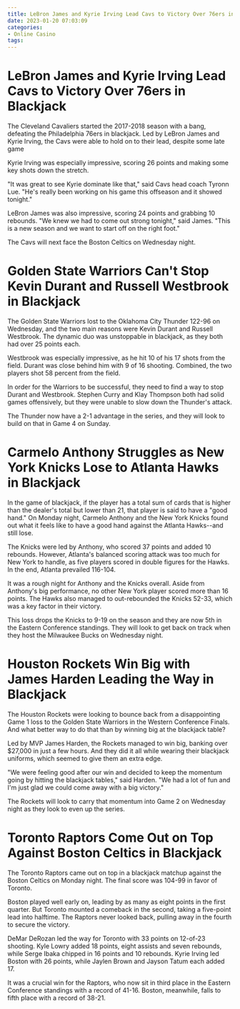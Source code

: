 ```yaml
---
title: LeBron James and Kyrie Irving Lead Cavs to Victory Over 76ers in Blackjack
date: 2023-01-20 07:03:09
categories:
- Online Casino
tags:
---
```



#  LeBron James and Kyrie Irving Lead Cavs to Victory Over 76ers in Blackjack

The Cleveland Cavaliers started the 2017-2018 season with a bang, defeating the Philadelphia 76ers in blackjack. Led by LeBron James and Kyrie Irving, the Cavs were able to hold on to their lead, despite some late game

Kyrie Irving was especially impressive, scoring 26 points and making some key shots down the stretch.

"It was great to see Kyrie dominate like that," said Cavs head coach Tyronn Lue. "He's really been working on his game this offseason and it showed tonight."

LeBron James was also impressive, scoring 24 points and grabbing 10 rebounds. "We knew we had to come out strong tonight," said James. "This is a new season and we want to start off on the right foot."

The Cavs will next face the Boston Celtics on Wednesday night.

#  Golden State Warriors Can't Stop Kevin Durant and Russell Westbrook in Blackjack

The Golden State Warriors lost to the Oklahoma City Thunder 122-96 on Wednesday, and the two main reasons were Kevin Durant and Russell Westbrook. The dynamic duo was unstoppable in blackjack, as they both had over 25 points each.

Westbrook was especially impressive, as he hit 10 of his 17 shots from the field. Durant was close behind him with 9 of 16 shooting. Combined, the two players shot 58 percent from the field.

In order for the Warriors to be successful, they need to find a way to stop Durant and Westbrook. Stephen Curry and Klay Thompson both had solid games offensively, but they were unable to slow down the Thunder's attack.

The Thunder now have a 2-1 advantage in the series, and they will look to build on that in Game 4 on Sunday.

#  Carmelo Anthony Struggles as New York Knicks Lose to Atlanta Hawks in Blackjack

In the game of blackjack, if the player has a total sum of cards that is higher than the dealer's total but lower than 21, that player is said to have a "good hand." On Monday night, Carmelo Anthony and the New York Knicks found out what it feels like to have a good hand against the Atlanta Hawks--and still lose.

The Knicks were led by Anthony, who scored 37 points and added 10 rebounds. However, Atlanta's balanced scoring attack was too much for New York to handle, as five players scored in double figures for the Hawks. In the end, Atlanta prevailed 116-104.

It was a rough night for Anthony and the Knicks overall. Aside from Anthony's big performance, no other New York player scored more than 16 points. The Hawks also managed to out-rebounded the Knicks 52-33, which was a key factor in their victory.

This loss drops the Knicks to 9-19 on the season and they are now 5th in the Eastern Conference standings. They will look to get back on track when they host the Milwaukee Bucks on Wednesday night.

#  Houston Rockets Win Big with James Harden Leading the Way in Blackjack

The Houston Rockets were looking to bounce back from a disappointing Game 1 loss to the Golden State Warriors in the Western Conference Finals. And what better way to do that than by winning big at the blackjack table?

Led by MVP James Harden, the Rockets managed to win big, banking over $27,000 in just a few hours. And they did it all while wearing their blackjack uniforms, which seemed to give them an extra edge.

"We were feeling good after our win and decided to keep the momentum going by hitting the blackjack tables," said Harden. "We had a lot of fun and I'm just glad we could come away with a big victory."

The Rockets will look to carry that momentum into Game 2 on Wednesday night as they look to even up the series.

#  Toronto Raptors Come Out on Top Against Boston Celtics in Blackjack

The Toronto Raptors came out on top in a blackjack matchup against the Boston Celtics on Monday night. The final score was 104-99 in favor of Toronto.

Boston played well early on, leading by as many as eight points in the first quarter. But Toronto mounted a comeback in the second, taking a five-point lead into halftime. The Raptors never looked back, pulling away in the fourth to secure the victory.

DeMar DeRozan led the way for Toronto with 33 points on 12-of-23 shooting. Kyle Lowry added 18 points, eight assists and seven rebounds, while Serge Ibaka chipped in 16 points and 10 rebounds. Kyrie Irving led Boston with 26 points, while Jaylen Brown and Jayson Tatum each added 17.

It was a crucial win for the Raptors, who now sit in third place in the Eastern Conference standings with a record of 41-16. Boston, meanwhile, falls to fifth place with a record of 38-21.